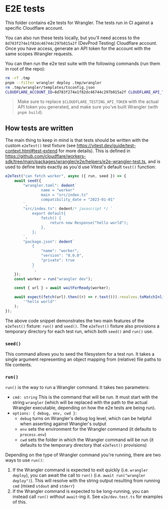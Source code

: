 # E2E tests

This folder contains e2e tests for Wrangler. The tests run in CI against a specific Cloudflare account.

You can also run these tests locally, but you'll need access to the `8d783f274e1f82dc46744c297b015a2f` (DevProd Testing) Cloudflare account. Once you have access, generate an API token for the account with the same scopes Wrangler requests.

You can then run the e2e test suite with the following commands (run them in root of the repo):

```sh
rm -rf .tmp
pnpm --filter wrangler deploy .tmp/wrangler
rm .tmp/wrangler/templates/tsconfig.json
CLOUDFLARE_ACCOUNT_ID=8d783f274e1f82dc46744c297b015a2f CLOUDFLARE_API_TOKEN=$CLOUDFLARE_TESTING_API_TOKEN WRANGLER="node --no-warnings $PWD/.tmp/wrangler/bin/wrangler.js" WRANGLER_IMPORT="$PWD/.tmp/wrangler/wrangler-dist/cli.js" pnpm --filter wrangler run test:e2e --retry 0
```

> Make sure to replace `$CLOUDFLARE_TESTING_API_TOKEN` with the actual API token you generated, and make sure you've built Wrangler (with `pnpm build`).

## How tests are written

The main thing to keep in mind is that tests should be written with the custom `e2eTest()` test fixture (see https://vitest.dev/guide/test-context.html#test-extend for more details). This is defined in https://github.com/cloudflare/workers-sdk/tree/main/packages/wrangler/e2e/helpers/e2e-wrangler-test.ts, and is used to define tests exactly as you'd use Vitest's default `test()` function:

```ts
e2eTest("can fetch worker", async ({ run, seed }) => {
	await seed({
		"wrangler.toml": dedent`
                name = "worker"
                main = "src/index.ts"
                compatibility_date = "2023-01-01"
        `,
		"src/index.ts": dedent/* javascript */ `
            export default{
                fetch() {
                    return new Response("hello world");
                },
            };
        `,
		"package.json": dedent`
            {
                "name": "worker",
                "version": "0.0.0",
                "private": true
            }
            `,
	});
	const worker = run("wrangler dev");

	const { url } = await waitForReady(worker);

	await expect(fetch(url).then((r) => r.text())).resolves.toMatchInlineSnapshot(
		'"hello world"'
	);
});
```

The above code snippet demonstrates the two main features of the `e2eTest()` fixture: `run()` and `seed()`. The `e2eTest()` fixture also provisions a temporary directory for each test run, which both `seed()` and `run()` use.

### `seed()`

This command allows you to seed the filesystem for a test run. It takes a single argument representing an object mapping from (relative) file paths to file contents.

### `run()`

`run()` is the way to run a Wrangler command. It takes two parameters:

- `cmd: string` This is the command that will be run. It must start with the string `wrangler` (which will be replaced with the path to the actual Wrangler executable, depending on how the e2e tests are being run).
- `options: { debug, env, cwd }`:
  - `debug` turns on Wrangler's debug log level, which can be helpful when asserting against Wrangler's output
  - `env` sets the environment for the Wrangler command (it defaults to `process.env`)
  - `cwd` sets the folder in which the Wrangler command will be run (it defaults to the temporary directory that `e2eTest()` provisions)

Depending on the type of Wrangler command you're running, there are two ways to use `run()`:

1. If the Wrangler command is expected to exit quickly (i.e. `wrangler deploy`), you can await the call to `run()` (i.e. `await run("wrangler deploy")`). This will resolve with the string output resulting from running `cmd` (mixed `stdout` and `stderr`)
2. If the Wrangler command is expected to be long-running, you can instead call `run()` _without_ `await`-ing it. See `e2e/dev.test.ts` for examples of this.
